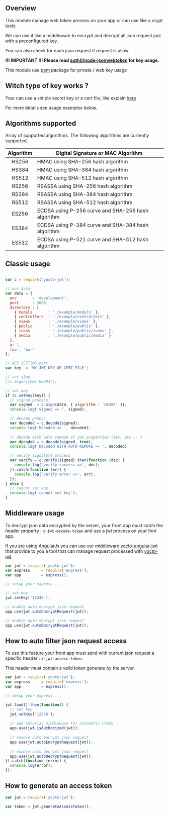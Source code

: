 ## Overview

This module manage web token process on your app or can use like a crypt tools.

We can use it like a middleware to encrypt and decrypt all json request just with a preconfigured key.

You can also check for each json request if request is allow.

**!!! IMPORTANT !!! Please read [auth0/node-jsonwebtoken](https://github.com/auth0/node-jsonwebtoken) for key usage.**

This module use [pem](https://www.npmjs.com/package/pem) package for private / web key usage

## Witch type of key works ?

Your can use a simple secret key or a cert file, like explain [here](https://github.com/auth0/node-jsonwebtoken#jwtsignpayload-secretorprivatekey-options) 

For more details see usage examples below.

## Algorithms supported

Array of supported algorithms. The following algorithms are currently supported.

| Algorithm | Digital Signature or MAC Algorithm                 |
|:---------:|----------------------------------------------------|
|   HS256   | HMAC using SHA-256 hash algorithm                  |
|   HS384   | HMAC using SHA-384 hash algorithm                  |
|   HS512   | HMAC using SHA-512 hash algorithm                  |
|   RS256   | RSASSA using SHA-256 hash algorithm                |
|   RS384   | RSASSA using SHA-384 hash algorithm                |
|   RS512   | RSASSA using SHA-512 hash algorithm                |
|   ES256   | ECDSA using P-256 curve and SHA-256 hash algorithm |
|   ES384   | ECDSA using P-384 curve and SHA-384 hash algorithm |
|   ES512   | ECDSA using P-521 curve and SHA-512 hash algorithm |

## Classic usage

```javascript

var c = require('yocto-jwt');

// our data
var data = {
  env       : 'development',
  port      : 3000,
  directory : [
    { models       : './example/models' },
    { controllers  : './example/controllers' },
    { views        : './example/views' },
    { public       : './example/public' },
    { icons        : './example/public/icons' },
    { media        : './example/public/media' }
  ],
  a: 1,
  foo : 'bar'
};

// KEY SETTING part
var key  = 'MY_JWT_KEY_OR_CERT_FILE';

// set algo
//c.algorithm('HS384');

// set key
if (c.setKey(key)) {
  // signed process
  var signed  = c.sign(data, { algorithm : 'HS384' });
  console.log('Signed => ', signed);

  // decode proess
  var decoded = c.decode(signed);
  console.log('Decoded => ', decoded);
  
  // decode with auto remove of jwt properties (iat, etc ...)
  var decoded = c.decode(signed, true);
  console.log('Decoded WITH AUTO REMOVE => ', decoded);

  // verify signature process
  var verify = c.verify(signed).then(function (dec) {
    console.log('verify success =>', dec);
  }).catch(function (err) {
    console.log('verify error =>', err);
  });
} else {
  // cannot set key
  console.log('cannot set key');
}
```

## Middleware usage

To decrypt json data encrypted by the server, your front app must catch the header property : `x-jwt-decode-token`
and use a jwt process on your font app.

If you are using AngularJs you can use our middleware [yocto-angular-jwt](https://gitlab.com/yocto-angular-modules/yocto-angular-jwt.git)
that provide to you a tool that can manage request processed with [yocto-jwt](https://gitlab.com/yocto-node-modules/yocto-jwt.git)

```javascript
var jwt = require('yocto-jwt');
var express     = require('express');
var app         = express();

// setup your express ...

// set key
jwt.setKey('12345');

// enable auto encrypt json request
app.use(jwt.autoEncryptRequest(jwt));

// enable auto decrypt json request
app.use(jwt.autoDecryptRequest(jwt));
```

## How to auto filter json request access

To use this feature your front app must send with current json request a specific header : `x-jwt-access-token`.

This header must contain a valid token generate by the server. 

```javascript
var jwt = require('yocto-jwt');
var express     = require('express');
var app         = express();

// setup your express ...

jwt.load().then(function() {
  // set key
  jwt.setKey('12345');
  
  // add autorize middleware for automatic check
  app.use(jwt.isAuthorized(jwt));
  
  // enable auto encrypt json request
  app.use(jwt.autoEncryptRequest(jwt));
  
  // enable auto decrypt json request
  app.use(jwt.autoDecryptRequest(jwt));
}).catch(function (error) {
  console.log(error);
});
```

## How to generate an access token

```javascript
var jwt = require('yocto-jwt');

var token = jwt.generateAccessToken();
```

